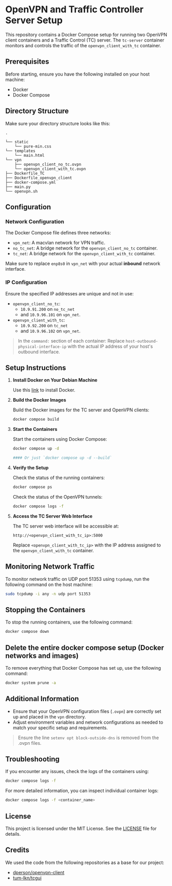 # OpenVPN and Traffic Controller Server Setup

This repository contains a Docker Compose setup for running two OpenVPN client containers and a Traffic Control (TC) server. The `tc-server` container monitors and controls the traffic of the `openvpn_client_with_tc` container.

## Prerequisites

Before starting, ensure you have the following installed on your host machine:

- Docker
- Docker Compose

## Directory Structure

Make sure your directory structure looks like this:

```
.

└── static
    └── pure-min.css
└── templates
    └── main.html
└── vpn
    ├── openvpn_client_no_tc.ovpn
    └── openvpn_client_with_tc.ovpn
├── Dockerfile_TC
├── Dockerfile_openvpn_client
├── docker-compose.yml
├── main.py
└── openvpn.sh
```

## Configuration

### Network Configuration

The Docker Compose file defines three networks:
- `vpn_net`: A macvlan network for VPN traffic.
- `no_tc_net`: A bridge network for the `openvpn_client_no_tc` container.
- `tc_net`: A bridge network for the `openvpn_client_with_tc` container.

Make sure to replace `enp8s0` in `vpn_net` with your actual **inbound** network interface.

### IP Configuration

Ensure the specified IP addresses are unique and not in use:
- `openvpn_client_no_tc`:
    - `10.9.91.200` on `no_tc_net`
    - and `10.9.96.101` on `vpn_net`.
- `openvpn_client_with_tc`:
    - `10.9.92.200` on `tc_net`
    - and `10.9.96.102` on `vpn_net`.

> In the `command:` section of each container:
> Replace `host-outbound-physical-interface-ip` with the actual IP address of your host's outbound interface.

## Setup Instructions

1. **Install Docker on Your Debian Machine**

    Use this [link](https://docs.docker.com/engine/install/) to install Docker.

2. **Build the Docker Images**

   Build the Docker images for the TC server and OpenVPN clients:
   ```sh
   docker compose build
   ```

3. **Start the Containers**

   Start the containers using Docker Compose:
   ```sh
   docker compose up -d

   #### Or just `docker compose up -d --build`
   ```
 
4. **Verify the Setup**

   Check the status of the running containers:
   ```sh
   docker compose ps
   ```

   Check the status of the OpenVPN tunnels:
   ```sh
   docker compose logs -f 
   ```

5. **Access the TC Server Web Interface**

   The TC server web interface will be accessible at:
   ```
   http://<openvpn_client_with_tc_ip>:5000
   ```

   Replace `<openvpn_client_with_tc_ip>` with the IP address assigned to the `openvpn_client_with_tc` container.

## Monitoring Network Traffic

To monitor network traffic on UDP port 51353 using `tcpdump`, run the following command on the host machine:
```sh
sudo tcpdump -i any -n udp port 51353
```

## Stopping the Containers

To stop the running containers, use the following command:
```sh
docker compose down
```

## Delete the entire docker compose setup (Docker networks and images)

To remove everything that Docker Compose has set up, use the following command:
```sh
docker system prune -a
```

## Additional Information

- Ensure that your OpenVPN configuration files (`.ovpn`) are correctly set up and placed in the `vpn` directory.
- Adjust environment variables and network configurations as needed to match your specific setup and requirements.

> Ensure the line `setenv opt block-outside-dns` is removed from the .ovpn files.

## Troubleshooting

If you encounter any issues, check the logs of the containers using:
```sh
docker compose logs -f
```

For more detailed information, you can inspect individual container logs:
```sh
docker compose logs -f <container_name>
```

## License

This project is licensed under the MIT License. See the [LICENSE](LICENSE) file for details.

## Credits

We used the code from the following repositories as a base for our project:

- [dperson/openvpn-client](https://github.com/dperson/openvpn-client)
- [tum-lkn/tcgui](https://github.com/tum-lkn/tcgui)
